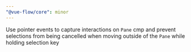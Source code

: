 ```yaml
---
"@vue-flow/core": minor
---
```


Use pointer events to capture interactions on `Pane` cmp and prevent selections from being cancelled when moving outside of the `Pane` while holding selection key
